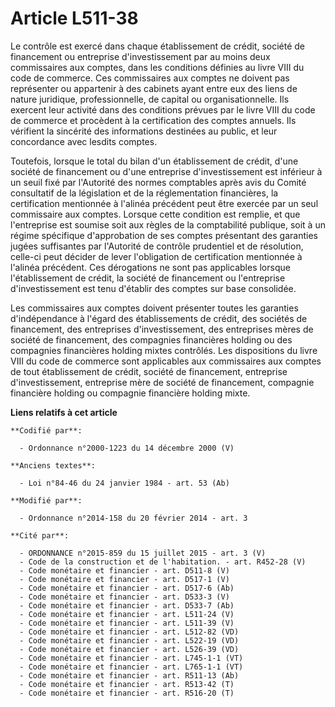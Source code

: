 # Article L511-38

Le contrôle est exercé dans chaque établissement de crédit, société de financement ou entreprise d'investissement par au
moins deux commissaires aux comptes, dans les conditions définies au livre VIII du code de commerce. Ces commissaires aux
comptes ne doivent pas représenter ou appartenir à des cabinets ayant entre eux des liens de nature juridique,
professionnelle, de capital ou organisationnelle. Ils exercent leur activité dans des conditions prévues par le livre VIII du
code de commerce et procèdent à la certification des comptes annuels. Ils vérifient la sincérité des informations destinées
au public, et leur concordance avec lesdits comptes.

Toutefois, lorsque le total du bilan d'un établissement de crédit, d'une société de financement ou d'une entreprise
d'investissement est inférieur à un seuil fixé par l'Autorité des normes comptables après avis du Comité consultatif de la
législation et de la réglementation financières, la certification mentionnée à l'alinéa précédent peut être exercée par un
seul commissaire aux comptes. Lorsque cette condition est remplie, et que l'entreprise est soumise soit aux règles de la
comptabilité publique, soit à un régime spécifique d'approbation de ses comptes présentant des garanties jugées suffisantes
par l'Autorité de contrôle prudentiel et de résolution, celle-ci peut décider de lever l'obligation de certification
mentionnée à l'alinéa précédent. Ces dérogations ne sont pas applicables lorsque l'établissement de crédit, la société de
financement ou l'entreprise d'investissement est tenu d'établir des comptes sur base consolidée.

Les commissaires aux comptes doivent présenter toutes les garanties d'indépendance à l'égard des établissements de crédit,
des sociétés de financement, des entreprises d'investissement, des entreprises mères de société de financement, des
compagnies financières holding ou des compagnies financières holding mixtes contrôlés. Les dispositions du livre VIII du code
de commerce sont applicables aux commissaires aux comptes de tout établissement de crédit, société de financement, entreprise
d'investissement, entreprise mère de société de financement, compagnie financière holding ou compagnie financière holding
mixte.

**Liens relatifs à cet article**

	**Codifié par**:

	  - Ordonnance n°2000-1223 du 14 décembre 2000 (V)

	**Anciens textes**:

	  - Loi n°84-46 du 24 janvier 1984 - art. 53 (Ab)

	**Modifié par**:

	  - Ordonnance n°2014-158 du 20 février 2014 - art. 3

	**Cité par**:

	  - ORDONNANCE n°2015-859 du 15 juillet 2015 - art. 3 (V)
	  - Code de la construction et de l'habitation. - art. R452-28 (V)
	  - Code monétaire et financier - art. D511-8 (V)
	  - Code monétaire et financier - art. D517-1 (V)
	  - Code monétaire et financier - art. D517-6 (Ab)
	  - Code monétaire et financier - art. D533-3 (V)
	  - Code monétaire et financier - art. D533-7 (Ab)
	  - Code monétaire et financier - art. L511-24 (V)
	  - Code monétaire et financier - art. L511-39 (V)
	  - Code monétaire et financier - art. L512-82 (VD)
	  - Code monétaire et financier - art. L522-19 (VD)
	  - Code monétaire et financier - art. L526-39 (VD)
	  - Code monétaire et financier - art. L745-1-1 (VT)
	  - Code monétaire et financier - art. L765-1-1 (VT)
	  - Code monétaire et financier - art. R511-13 (Ab)
	  - Code monétaire et financier - art. R513-42 (T)
	  - Code monétaire et financier - art. R516-20 (T)
